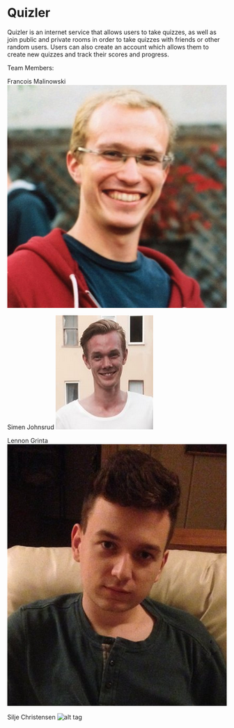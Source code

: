 # Quizler

Quizler is an internet service that allows users to take quizzes, as well as join public and private rooms in order to take quizzes with friends or other random users. Users can also create an account which allows them to create new quizzes and track their scores and progress.
 
Team Members:

Francois Malinowski
![alt tag](./Pictures/1.png)

Simen Johnsrud
![alt tag](./Pictures/2.png)

Lennon Grinta
![alt tag](./Pictures/3.png)

Silje Christensen
![alt tag](./Pictures/bilde.png)
